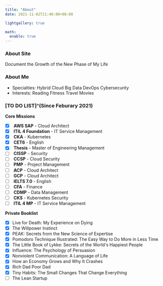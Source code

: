```yaml
---
title: "About"
date: 2021-11-02T21:40:00+08:00

lightgallery: true

math:
  enable: true
---
```


### About Site

<i class="fas fa-seedling fa-fw"></i> Document the Growth of the New Phase of My Life

### About Me

+ <i class="fas fa-user-tie fa-fw"></i> Specialties: <i class="fas fa-cloud-upload-alt fa-fw"></i> Hybrid Cloud <i class="fas fa-layer-group"></i> Big Data <i class="far fa-object-group fa-fw"></i> DevOps <i class="fas fa-user-shield fa-fw"></i> Cybersecurity
+ <i class="fas fa-heart fa-fw"></i> Interests: <i class="fas fa-book-reader fa-fw"></i> Reading <i class="fas fa-running fa-fw"></i> Fitness <i class="fab fa-fly fa-fw"></i> Travel <i class="fas fa-film fa-fw"></i> Movies

### [TO DO LIST]^(Since Feburary 2021)

<i class="fas fa-tasks fa-fw"></i> **Core Missions**
- [x] <i class="fab fa-aws fa-fw"></i> **AWS SAP** - Cloud Architect
- [x] <i class="fas fa-cogs fa-fw"></i> **ITIL 4 Foundation** - IT Service Management
- [x] <i class="fas fa-dharmachakra fa-fw"></i> **CKA** - Kubernetes
- [x] <i class="fas fa-language fa-fw"></i> **CET6** - English
- [x] <i class="fas fa-graduation-cap fa-fw"></i> **Thesis** - Master of Engineering Management
- [ ] <i class="fas fa-user-shield fa-fw"></i> **CISSP** - Security
- [ ] <i class="fas fa-cloud-rain fa-fw"></i> **CCSP** - Cloud Security
- [ ] <i class="fas fa-users-cog fa-fw"></i> **PMP** - Project Management
- [ ] <i class="fas fa-cloud fa-fw"></i> **ACP** - Cloud Architect
- [ ] <i class="fab fa-google fa-fw"></i> **GCP** - Cloud Architect
- [ ] <i class="fas fa-language fa-fw"></i> **IELTS 7.0** - English
- [ ] <i class="fas fa-hand-holding-usd fa-fw"></i> **CFA** - Finance
- [ ] <i class="fas fa-user-tag fa-fw"></i> **CDMP** - Data Management
- [ ] <i class="fas fa-dharmachakra fa-fw"></i> **CKS** - Kubernetes Security
- [ ] <i class="fas fa-cogs fa-fw"></i> **ITIL 4 MP** - IT Service Management

<i class="fas fa-book-open fa-fw"></i> **Private Booklist**

- [x] Live for Death: My Experience on Dying
- [x] The Willpower Instinct 
- [x] PEAK: Secrets from the New Science of Expertise
- [x] Pomodoro Technique Illustrated: The Easy Way to Do More in Less Time
- [x] The Little Book of Lykke: Secrets of the World's Happiest People
- [x] Influence: The Psychology of Persuasion
- [x] Nonviolent Communication: A Language of Life
- [x] How an Economy Grows and Why It Crashes
- [x] Rich Dad Poor Dad
- [x] Tiny Habits: The Small Changes That Change Everything
- [ ] The Lean Startup
